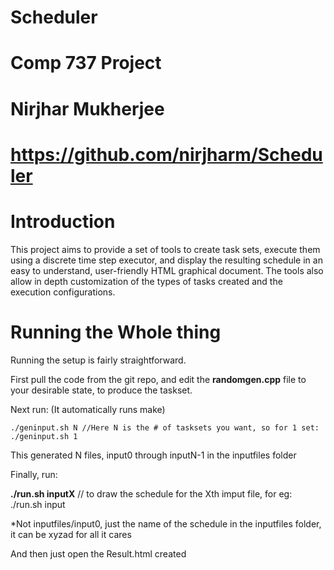 # Scheduler

# Comp 737 Project

# Nirjhar Mukherjee

# https://github.com/nirjharm/Scheduler

# Introduction

This project aims to provide a set of tools to create task sets, execute them using a discrete
time step executor, and display the resulting schedule in an easy to understand, user-friendly
HTML graphical document. The tools also allow in depth customization of the types of tasks
created and the execution configurations.

# Running the Whole thing

Running the setup is fairly straightforward.

First pull the code from the git repo, and edit the **randomgen.cpp** file to your desirable state,
to produce the taskset.


Next run: (It automatically runs make)

```
./geninput.sh N //Here N is the # of tasksets you want, so for 1 set: ./geninput.sh 1
```
This generated N files, input0 through inputN-1 in the inputfiles folder

Finally, run:

**./run.sh inputX** // to draw the schedule for the Xth imput file, for eg: ./run.sh input

*Not inputfiles/input0, just the name of the schedule in the inputfiles folder, it can be xyzad
for all it cares

And then just open the Result.html created
